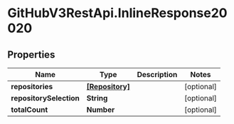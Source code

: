 # GitHubV3RestApi.InlineResponse20020

## Properties

Name | Type | Description | Notes
------------ | ------------- | ------------- | -------------
**repositories** | [**[Repository]**](Repository.md) |  | [optional] 
**repositorySelection** | **String** |  | [optional] 
**totalCount** | **Number** |  | [optional] 


